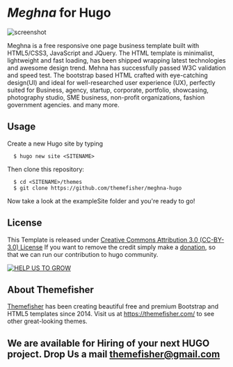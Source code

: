 # _Meghna_ for Hugo
![screenshot](https://user-images.githubusercontent.com/37659754/45415821-501e8480-b6a0-11e8-89a8-5c2248b35d5e.png "Home of the website")

Meghna is a free responsive one page business template built with HTML5/CSS3, JavaScript and JQuery. The HTML template is minimalist, lightweight and fast loading, has been shipped wrapping latest technologies and awesome design trend. Mehna has successfully passed W3C validation and speed test. The bootstrap based HTML crafted with eye-catching design(UI) and ideal for well-researched user experience (UX), perfectly suited for Business, agency, startup, corporate, portfolio, showcasing, photography studio, SME business, non-profit organizations, fashion government agencies. and many more.

## Usage

Create a new Hugo site by typing

```
  $ hugo new site <SITENAME>
```

Then clone this repository:

```
  $ cd <SITENAME>/themes
  $ git clone https://github.com/themefisher/meghna-hugo
```

Now take a look at the exampleSite folder and you're ready to go!

## License

This Template is released under [Creative Commons Attribution 3.0 (CC-BY-3.0) License](https://creativecommons.org/licenses/by/3.0/)
If you want to remove the credit simply make a [donation](https://www.paypal.me/Themefisher), so that we can run our contribution to hugo community.

[![HELP US TO GROW](https://user-images.githubusercontent.com/16266381/45262626-1e0ce880-b43c-11e8-9698-1b95f143e240.png)](https://www.paypal.me/Themefisher)

## About Themefisher

[Themefisher] has been creating beautiful free and premium Bootstrap and HTML5 templates since 2014.
Visit us at https://themefisher.com/ to see other great-looking themes.

[Hugo]: https://gohugo.io/
[Themefisher]: https://themefisher.com/

## We are available for Hiring of your next HUGO project. Drop Us a mail [themefisher@gmail.com](mailto:themefisher@gmail.com)
